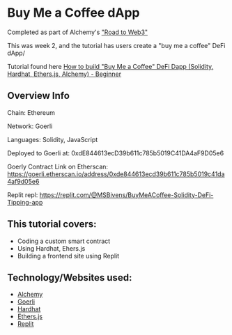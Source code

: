 # Buy Me a Coffee dApp

Completed as part of Alchemy's ["Road to Web3"](https://www.youtube.com/playlist?list=PLMj8NvODurfEYLsuiClgikZBGDfhwdcXF)

This was week 2, and the tutorial has users create a "buy me a coffee" DeFi dApp/

Tutorial found here [How to build "Buy Me a Coffee" DeFi Dapp (Solidity, Hardhat, Ethers.js, Alchemy) - Beginner](https://www.youtube.com/watch?v=cxxKdJk55Lk)

## Overview Info
Chain: Ethereum

Network: Goerli

Languages: Solidity, JavaScript

Deployed to Goerli at: 0xdE844613ecD39b611c785b5019C41DA4aF9D05e6

Goerly Contract Link on Etherscan: https://goerli.etherscan.io/address/0xde844613ecd39b611c785b5019c41da4af9d05e6

Replit repl: https://replit.com/@MSBivens/BuyMeACoffee-Solidity-DeFi-Tipping-app 

## This tutorial covers:
- Coding a custom smart contract
- Using Hardhat, Ehers.js
- Building a frontend site using Replit

## Technology/Websites used:
- [Alchemy](https://www.alchemy.com/)
- [Goerli](https://goerli.net/)
- [Hardhat](https://hardhat.org/)
- [Ethers.js](https://docs.ethers.io/v5/)
- [Replit](https://replit.com/)
